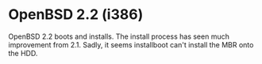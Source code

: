# OpenBSD 2.2 (i386)

OpenBSD 2.2 boots and installs. The install process has seen much
improvement from 2.1. Sadly, it seems installboot can't install the
MBR onto the HDD.

